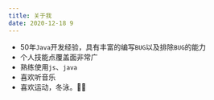```yaml
---
title: 关于我
date: 2020-12-18 9
---
```


* 50年`Java`开发经验，具有丰富的编写`BUG`以及排除`BUG`的能力
* 个人技能点覆盖面非常广
* 熟练使用`js`、`java`
* 喜欢听音乐
* 喜欢运动，冬泳。:swimming_man: 